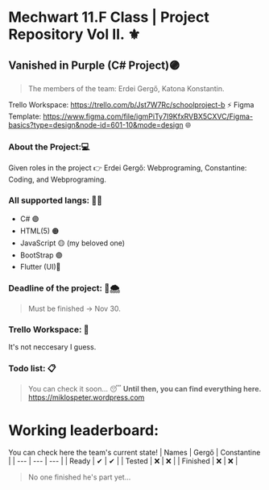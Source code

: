 # Mechwart 11.F Class | Project Repository Vol II. ⚜
## Vanished in Purple (C# Project)🟣
> The members of the team: Erdei Gergő, Katona Konstantin.

Trello Workspace: https://trello.com/b/Jst7W7Rc/schoolproject-b ⚡
Figma Template: https://www.figma.com/file/igmPiTy7I9KfxRVBX5CXVC/Figma-basics?type=design&node-id=601-10&mode=design 🌐
### About the Project:💻
Given roles in the project 👉 Erdei Gergő: Webprograming, Constantine: Coding, and Webprograming.
### All supported langs: 👨‍💻 
- C# 🟣
- HTML(5) 🟠
- JavaScript 🟡 (my beloved one)
- BootStrap 🟣
- Flutter (UI)🔵
### Deadline of the project: 📆🌨
> Must be finished -> Nov 30.
### Trello Workspace: 📮
It's not neccesary I guess.
### Todo list: 📋
> You can check it soon... 😴
**Until then, you can find everything here.**
https://miklospeter.wordpress.com 
# Working leaderboard:
You can check here the team's current state!
| Names    |   Gergő   |  Constantine  |
|    ---   |    ---    |    ---     |
| Ready    |    ✔     |     ✔      |
| Tested   |    ❌    |     ❌     |
| Finished |    ❌    |     ❌     |

>No one finished he's part yet... 
